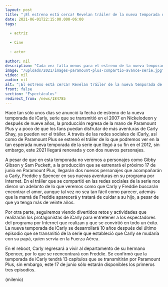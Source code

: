 ```yaml
---
layout: post
title: "¡El estreno está cerca! Revelan tráiler de la nueva temporada de 'iCarly'"
date: 2021-06-01T22:15:00.000-06:00
tags:
  
  - actriz
  
  - Cine
  
  - actor
  
author: nil
description: "Cada vez falta menos para el estreno de la nueva temporada de iCarly, es por eso que ya se estrenó el tráiler de la serie. "
image: "/uploads/2021/images-paramount-plus-compartio-avance-serie.jpg"
video: nil
audio: nil
alt: "¡El estreno está cerca! Revelan tráiler de la nueva temporada de 'iCarly'"
front: false
section: "Espectáculos"
redirect_from: /news/184785
---
```


Hace tan sólo unos días se anunció la fecha de estreno de la nueva temporada de iCarly, serie que se transmitió en el 2007 en Nickelodeon y después de nueve años, la producción regresa de la mano de Paramount Plus y a poco de que los fans puedan disfrutar de más aventuras de Carly Shay, ya pueden ver el tráiler. A través de las redes sociales de iCarly, así como de Paramount Plus se estrenó el tráiler de lo que podremos ver en la tan esperada nueva temporada de la serie que llegó a su fin en el 2012, sin embargo, este 2021 llegará renovada y con dos nuevos personajes. 

A pesar de que en esta temporada no veremos a personajes como Gibby Gibson y Sam Puckett, a la producción que se estrenará el próximo 17 de junio en Paramount Plus, llegarán dos nuevos personajes que acompañarán a Carly, Freddie y Spencer en sus nuevas aventuras en su programa por Internet. En el tráiler que se compartió en las redes sociales de la serie nos dieron un adelanto de lo que veremos como que Carly y Freddie buscarán encontrar el amor, aunque tal vez no sea tan fácil como parecer, además que la mamá de Freddie aparecerá y tratará de cuidar a su hijo, a pesar de que ya tenga más de veinte años.

Por otra parte, seguiremos viendo divertidos retos y actividades que realizarán los protagonistas de iCarly para entretener a los espectadores del programa por Internet que realizan y que se convirtió en todo un éxito. La nueva temporada de iCarly se desarrollará 10 años después del último episodio que se transmitió de la serie que estableció que Carly se mudaría con su papá, quien servía en la Fuerza Aérea. 

En el reboot, Carly regresará a vivir al departamento de su hermano Spencer, por lo que se reencontrará con Freddie. Se confirmó que la temporada de iCarly tendrá 13 capítulos que se transmitirán por Paramount Plus, sin embargo, este 17 de junio sólo estarán disponibles los primeros tres episodios.  


(milenio)